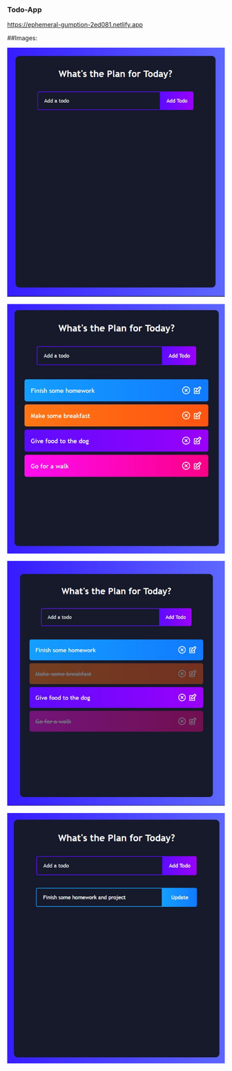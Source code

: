 ### Todo-App
https://ephemeral-gumption-2ed081.netlify.app

##Images:

![](https://github.com/Anant-Singh1/todo-app-main/blob/master/ss/Screenshot%202022-08-16%20071645.jpg)

![](https://github.com/Anant-Singh1/todo-app-main/blob/master/ss/Screenshot%202022-08-16%20071850.jpg)

![](https://github.com/Anant-Singh1/todo-app-main/blob/master/ss/Screenshot%202022-08-16%20071914.jpg)

![](https://github.com/Anant-Singh1/todo-app-main/blob/master/ss/Screenshot%202022-08-16%20071946.jpg)
